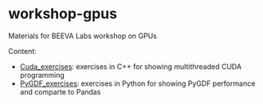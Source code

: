 # workshop-gpus
Materials for BEEVA Labs workshop on GPUs

Content:
* [Cuda_exercises](./Cuda_exercises): exercises in C++ for showing multithreaded CUDA programming
* [PyGDF_exercises](./PyGDF_exercises): exercises in Python for showing PyGDF performance and comparte to Pandas

